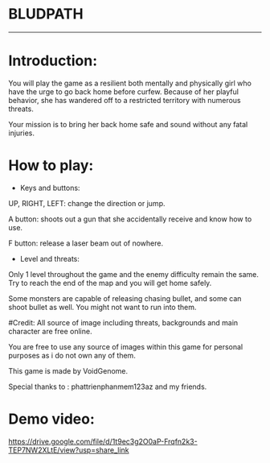 # BLUDPATH
_____________________
# Introduction:
You will play the game as a resilient both mentally and physically girl who have the urge to go back home before curfew. Because of her playful behavior, she has wandered off to a restricted territory with numerous threats. 

Your mission is to bring her back home safe and sound without any fatal injuries.

# How to play:
  * Keys and buttons:
 
 UP, RIGHT, LEFT: change the direction or jump.
 
 A button: shoots out a gun that she accidentally receive and know how to use.
 
 F button: release a laser beam out of nowhere.
 
 * Level and threats:
 
 Only 1 level throughout the game and the enemy difficulty remain the same. Try to reach the end of the map and you will get home safely.
 
 Some monsters are capable of releasing chasing bullet, and some can shoot bullet as well. You might not want to run into them.

#Credit:
 All source of image including threats, backgrounds and main character are free online.

 You are free to use any source of images within this game for personal purposes as i do not own any of them.
 
 This game is made by VoidGenome.

 Special thanks to : phattrienphanmem123az and my friends.

 # Demo video:
 
 https://drive.google.com/file/d/1t9ec3g2O0aP-Frqfn2k3-TEP7NW2XLtE/view?usp=share_link
